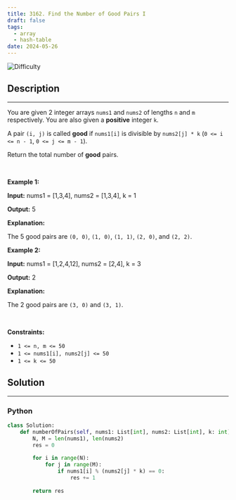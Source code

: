 ```yaml
---
title: 3162. Find the Number of Good Pairs I
draft: false
tags: 
  - array
  - hash-table
date: 2024-05-26
---
```


![Difficulty](https://img.shields.io/badge/Difficulty-Easy-blue.svg)

## Description

---
<p>You are given 2 integer arrays <code>nums1</code> and <code>nums2</code> of lengths <code>n</code> and <code>m</code> respectively. You are also given a <strong>positive</strong> integer <code>k</code>.</p>

<p>A pair <code>(i, j)</code> is called <strong>good</strong> if <code>nums1[i]</code> is divisible by <code>nums2[j] * k</code> (<code>0 &lt;= i &lt;= n - 1</code>, <code>0 &lt;= j &lt;= m - 1</code>).</p>

<p>Return the total number of <strong>good</strong> pairs.</p>

<p>&nbsp;</p>
<p><strong class="example">Example 1:</strong></p>

<div class="example-block">
<p><strong>Input:</strong> <span class="example-io">nums1 = [1,3,4], nums2 = [1,3,4], k = 1</span></p>

<p><strong>Output:</strong> <span class="example-io">5</span></p>

<p><strong>Explanation:</strong></p>
The 5 good pairs are <code>(0, 0)</code>, <code>(1, 0)</code>, <code>(1, 1)</code>, <code>(2, 0)</code>, and <code>(2, 2)</code>.</div>

<p><strong class="example">Example 2:</strong></p>

<div class="example-block">
<p><strong>Input:</strong> <span class="example-io">nums1 = [1,2,4,12], nums2 = [2,4], k = 3</span></p>

<p><strong>Output:</strong> <span class="example-io">2</span></p>

<p><strong>Explanation:</strong></p>

<p>The 2 good pairs are <code>(3, 0)</code> and <code>(3, 1)</code>.</p>
</div>

<p>&nbsp;</p>
<p><strong>Constraints:</strong></p>

<ul>
	<li><code>1 &lt;= n, m &lt;= 50</code></li>
	<li><code>1 &lt;= nums1[i], nums2[j] &lt;= 50</code></li>
	<li><code>1 &lt;= k &lt;= 50</code></li>
</ul>


## Solution

---
### Python
``` py title='find-the-number-of-good-pairs-i'
class Solution:
    def numberOfPairs(self, nums1: List[int], nums2: List[int], k: int) -> int:
        N, M = len(nums1), len(nums2)
        res = 0
        
        for i in range(N):
            for j in range(M):
                if nums1[i] % (nums2[j] * k) == 0:
                    res += 1
        
        return res

```

